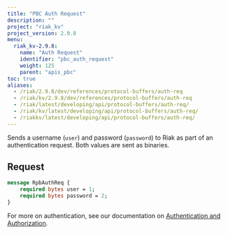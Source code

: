 ```yaml
---
title: "PBC Auth Request"
description: ""
project: "riak_kv"
project_version: 2.9.8
menu:
  riak_kv-2.9.8:
    name: "Auth Request"
    identifier: "pbc_auth_request"
    weight: 125
    parent: "apis_pbc"
toc: true
aliases:
  - /riak/2.9.8/dev/references/protocol-buffers/auth-req
  - /riak/kv/2.9.8/dev/references/protocol-buffers/auth-req
  - /riak/latest/developing/api/protocol-buffers/auth-req/
  - /riak/kv/latest/developing/api/protocol-buffers/auth-req/
  - /riakkv/latest/developing/api/protocol-buffers/auth-req/
---
```


Sends a username (`user`) and password (`password`) to Riak as part of
an authentication request. Both values are sent as binaries.

## Request

```protobuf
message RpbAuthReq {
    required bytes user = 1;
    required bytes password = 2;
}
```

For more on authentication, see our documentation on [Authentication and Authorization]({{<baseurl>}}riak/kv/2.9.8/using/security/basics).



